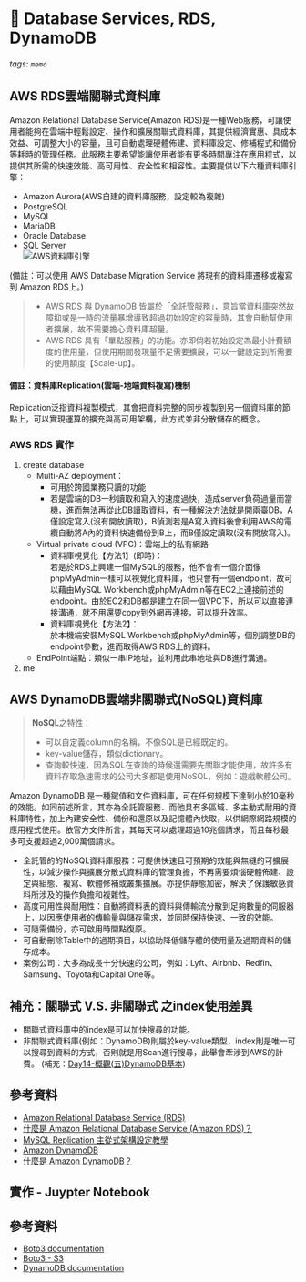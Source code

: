 <!--20210503-->
# :memo: Database Services, RDS, DynamoDB  
###### tags: `memo`

## AWS RDS雲端關聯式資料庫
Amazon Relational Database Service(Amazon RDS)是一種Web服務，可讓使用者能夠在雲端中輕鬆設定、操作和擴展關聯式資料庫，其提供經濟實惠、具成本效益、可調整大小的容量，且可自動處理硬體佈建、資料庫設定、修補程式和備份等耗時的管理任務。此服務主要希望能讓使用者能有更多時間專注在應用程式，以提供其所需的快速效能、高可用性、安全性和相容性。主要提供以下六種資料庫引擎：  
* Amazon Aurora(AWS自建的資料庫服務，設定較為複雜)
* PostgreSQL
* MySQL
* MariaDB
* Oracle Database
* SQL Server  
![AWS資料庫引擎](https://i.imgur.com/tUB7q7E.png)

(備註：可以使用 AWS Database Migration Service 將現有的資料庫遷移或複寫到 Amazon RDS上。)

> * AWS RDS 與 DynamoDB 皆屬於「全託管服務」，意旨當資料庫突然故障抑或是一時的流量暴增導致超過初始設定的容量時，其會自動幫使用者擴展，故不需要擔心資料庫超量。  
> * AWS RDS 具有「單點服務」的功能。亦即倘若初始設定為最小計費額度的使用量，但使用期間發現量不足需要擴展，可以一鍵設定到所需要的使用額度【Scale-up】。  

#### 備註：資料庫Replication(雲端-地端資料複寫)機制
Replication泛指資料複製模式，其會把資料完整的同步複製到另一個資料庫的節點上，可以實現運算的擴充與高可用架構，此方式並非分散儲存的概念。
### AWS RDS 實作
1. create database
    * Multi-AZ deployment：
        * 可用於跨國業務只讀的功能
        * 若是雲端的DB一秒讀取和寫入的速度過快，造成server負荷過量而當機，進而無法再從此DB讀取資料，有一種解決方法就是開兩臺DB，A僅設定寫入(沒有開放讀取)，B偵測若是A寫入資料後會利用AWS的電纜自動將A內的資料快速備份到B上，而B僅設定讀取(沒有開放寫入)。
    * Virtual private cloud (VPC)：雲端上的私有網路
        * 資料庫視覺化【方法1】(即時)：<br>若是於RDS上興建一個MySQL的服務，他不會有一個介面像phpMyAdmin一樣可以視覺化資料庫，他只會有一個endpoint，故可以藉由MySQL Workbench或phpMyAdmin等在EC2上連接前述的endpoint。由於EC2和DB都是建立在同一個VPC下，所以可以直接連接溝通，就不用還要copy到外網再連接，可以提升效率。
        *  資料庫視覺化【方法2】：<br>於本機端安裝MySQL Workbench或phpMyAdmin等，個別調整DB的endpoint參數，進而取得AWS RDS上的資料。
    * EndPoint端點：類似一串IP地址，並利用此串地址與DB進行溝通。
3. me
## AWS DynamoDB雲端非關聯式(NoSQL)資料庫
> **NoSQL**之特性：
> * 可以自定義column的名稱，不像SQL是已經既定的。
> * key-value儲存，類似dictionary。
> * 查詢較快速，因為SQL在查詢的時候還需要先關聯才能使用，故許多有資料存取急速需求的公司大多都是使用NoSQL，例如：遊戲軟體公司。

Amazon DynamoDB 是一種鍵值和文件資料庫，可在任何規模下達到小於10毫秒的效能。如同前述所言，其亦為全託管服務、而他具有多區域、多主動式耐用的資料庫特性，加上內建安全性、備份和還原以及記憶體內快取，以供網際網路規模的應用程式使用。依官方文件所言，其每天可以處理超過10兆個請求，而且每秒最多可支援超過2,000萬個請求。
* 全託管的的NoSQL資料庫服務：可提供快速且可預期的效能與無縫的可擴展性，以減少操作與擴展分散式資料庫的管理負擔，不再需要煩惱硬體佈建、設定與組態、複寫、軟體修補或叢集擴展。亦提供靜態加密，解決了保護敏感資料所涉及的操作負擔和複雜性。
* 高度可用性與耐用性：自動將資料表的資料與傳輸流分散到足夠數量的伺服器上，以因應使用者的傳輸量與儲存需求，並同時保持快速、一致的效能。
* 可隨需備份，亦可啟用時間點復原。
* 可自動刪除Table中的過期項目，以協助降低儲存體的使用量及過期資料的儲存成本。
* 案例公司：大多為成長十分快速的公司，例如：Lyft、Airbnb、Redfin、Samsung、Toyota和Capital One等。

## 補充：關聯式 V.S. 非關聯式 之index使用差異
* 關聯式資料庫中的index是可以加快搜尋的功能。
* 非關聯式資料庫(例如：DynamoDB)則屬於key-value類型，index則是唯一可以搜尋到資料的方式，否則就是用Scan進行搜尋，此舉會牽涉到AWS的計費。
(補充：[Day14-概觀(五)DynamoDB基本](https://ithelp.ithome.com.tw/articles/10220577))

## 參考資料
* [Amazon Relational Database Service (RDS)](https://aws.amazon.com/tw/rds/)
* [什麼是 Amazon Relational Database Service (Amazon RDS)？](https://docs.aws.amazon.com/zh_tw/AmazonRDS/latest/UserGuide/Welcome.html)
* [MySQL Replication 主從式架構設定教學](https://reurl.cc/o9GkAD)
* [Amazon DynamoDB](https://aws.amazon.com/tw/dynamodb/)
* [什麼是 Amazon DynamoDB？](https://reurl.cc/0DNANY)

## 實作 - Juypter Notebook

## 參考資料
* [Boto3 documentation](https://reurl.cc/1gRde8)
* [Boto3 - S3](https://reurl.cc/bzpLE3)
* [DynamoDB documentation](https://reurl.cc/o9GWQv)